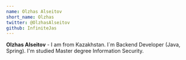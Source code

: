 ```yaml
---
name: Olzhas Alseitov
short_name: Olzhas
twitter: @OlzhasAlseitov
github: InfiniteJas
---
```


**Olzhas Alseitov** - I am from Kazakhstan. I`m Backend Developer (Java, Spring).
I'm studied Master degree Information Security. 